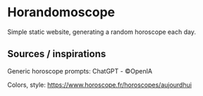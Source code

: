 # Horandomoscope

Simple static website, generating a random horoscope each day.

## Sources / inspirations

Generic horoscope prompts:
ChatGPT - ©OpenIA

Colors, style:
<https://www.horoscope.fr/horoscopes/aujourdhui>
